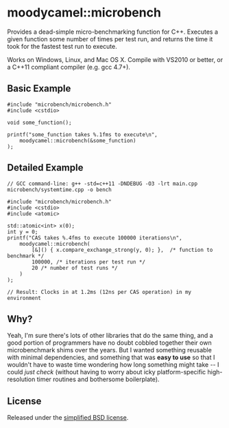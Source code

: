 # moodycamel::microbench

Provides a dead-simple micro-benchmarking function for C++. Executes a given function
some number of times per test run, and returns the time it took for the fastest test run to execute.

Works on Windows, Linux, and Mac OS X. Compile with VS2010 or better, or a C++11 compliant compiler (e.g. gcc 4.7+).

## Basic Example

    #include "microbench/microbench.h"
    #include <cstdio>

    void some_function();

    printf("some_function takes %.1fms to execute\n",
        moodycamel::microbench(&some_function)
    );

## Detailed Example

    // GCC command-line: g++ -std=c++11 -DNDEBUG -O3 -lrt main.cpp microbench/systemtime.cpp -o bench

    #include "microbench/microbench.h"
    #include <cstdio>
    #include <atomic>

    std::atomic<int> x(0);
    int y = 0;
    printf("CAS takes %.4fms to execute 100000 iterations\n",
        moodycamel::microbench(
            [&]() { x.compare_exchange_strong(y, 0); },  /* function to benchmark */
            100000, /* iterations per test run */
            20 /* number of test runs */
        )
    );

    // Result: Clocks in at 1.2ms (12ns per CAS operation) in my environment

## Why?

Yeah, I'm sure there's lots of other libraries that do the same thing, and a good portion of programmers
have no doubt cobbled together their own microbenchmark shims over the years. But I wanted something
reusable with minimal dependencies, and something that was **easy to use** so that I wouldn't have to waste
time wondering how long something might take -- I could *just check* (without having to worry about
icky platform-specific high-resolution timer routines and bothersome boilerplate).

## License

Released under the [simplified BSD license](https://github.com/cameron314/microbench/blob/master/LICENSE.md).

